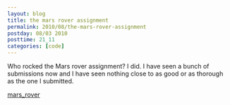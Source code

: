 ```yaml
---
layout: blog
title: the mars rover assignment
permalink: 2010/08/the-mars-rover-assignment
postday: 08/03 2010
posttime: 21_11
categories: [code]
---
```


<p>Who rocked the Mars rover assignment? I did. I have seen a bunch of submissions now and I have seen nothing close to as good or as thorough as the one I submitted.</p>

<a href='http://blog.kristeraxel.com/wp-content/uploads/2010/08/mars_rover.zip'>mars_rover</a>
